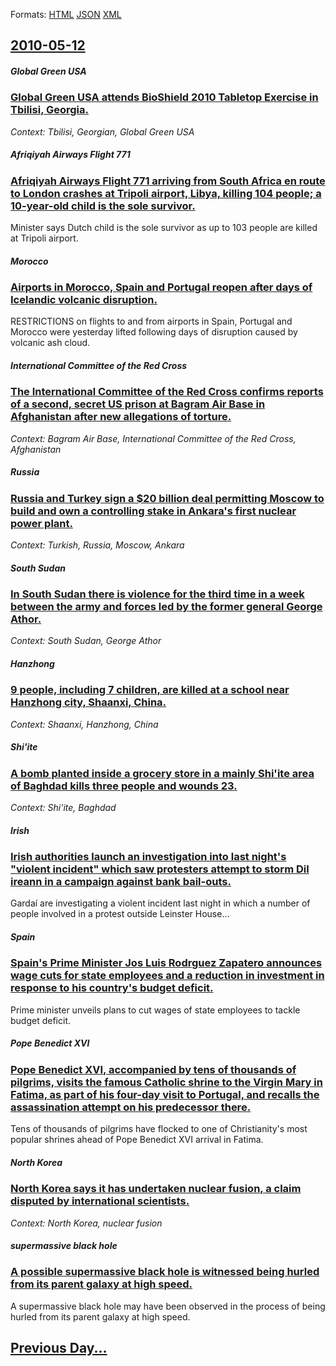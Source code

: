 
Formats: [HTML](2010/05/12/index.html)  [JSON](2010/05/12/index.json)  [XML](2010/05/12/index.xml)  

## [2010-05-12](/news/2010/05/12/index.md)

##### Global Green USA
### [Global Green USA attends BioShield 2010 Tabletop Exercise in Tbilisi, Georgia. ](/news/2010/05/12/global-green-usa-attends-bioshield-2010-tabletop-exercise-in-tbilisi-georgia.md)
_Context: Tbilisi,  Georgian, Global Green USA_

##### Afriqiyah Airways Flight 771
### [Afriqiyah Airways Flight 771 arriving from South Africa en route to London crashes at Tripoli airport, Libya, killing 104 people; a 10-year-old child is the sole survivor. ](/news/2010/05/12/afriqiyah-airways-flight-771-arriving-from-south-africa-en-route-to-london-crashes-at-tripoli-airport-libya-killing-104-people-a-10-year.md)
Minister says Dutch child is the sole survivor as up to 103 people are killed at Tripoli airport.

##### Morocco
### [Airports in Morocco, Spain and Portugal reopen after days of Icelandic volcanic disruption. ](/news/2010/05/12/airports-in-morocco-spain-and-portugal-reopen-after-days-of-icelandic-volcanic-disruption.md)
RESTRICTIONS on flights to and from airports in Spain, Portugal and Morocco were yesterday lifted following days of disruption caused by volcanic ash cloud.

##### International Committee of the Red Cross
### [The International Committee of the Red Cross confirms reports of a second, secret US prison at Bagram Air Base in Afghanistan after new allegations of torture. ](/news/2010/05/12/the-international-committee-of-the-red-cross-confirms-reports-of-a-second-secret-us-prison-at-bagram-air-base-in-afghanistan-after-new-alle.md)
_Context: Bagram Air Base, International Committee of the Red Cross, Afghanistan_

##### Russia
### [Russia and Turkey sign a $20 billion deal permitting Moscow to build and own a controlling stake in Ankara's first nuclear power plant. ](/news/2010/05/12/russia-and-turkey-sign-a-20-billion-deal-permitting-moscow-to-build-and-own-a-controlling-stake-in-ankara-s-first-nuclear-power-plant.md)
_Context: Turkish, Russia, Moscow, Ankara_

##### South Sudan
### [In South Sudan there is violence for the third time in a week between the army and forces led by the former general George Athor. ](/news/2010/05/12/in-south-sudan-there-is-violence-for-the-third-time-in-a-week-between-the-army-and-forces-led-by-the-former-general-george-athor.md)
_Context: South Sudan, George Athor_

##### Hanzhong
### [9 people, including 7 children, are killed at a school near Hanzhong city, Shaanxi, China. ](/news/2010/05/12/9-people-including-7-children-are-killed-at-a-school-near-hanzhong-city-shaanxi-china.md)
_Context: Shaanxi, Hanzhong, China_

##### Shi'ite
### [A bomb planted inside a grocery store in a mainly Shi'ite area of Baghdad kills three people and wounds 23. ](/news/2010/05/12/a-bomb-planted-inside-a-grocery-store-in-a-mainly-shi-ite-area-of-baghdad-kills-three-people-and-wounds-23.md)
_Context: Shi'ite, Baghdad_

##### Irish
### [Irish authorities launch an investigation into last night's "violent incident" which saw protesters attempt to storm Dil ireann in a campaign against bank bail-outs. ](/news/2010/05/12/irish-authorities-launch-an-investigation-into-last-night-s-violent-incident-which-saw-protesters-attempt-to-storm-dail-eireann-in-a-campa.md)
Garda&iacute; are investigating a violent incident last night in which a number of people involved in a protest outside Leinster House&hellip;

##### Spain
### [Spain's Prime Minister Jos Luis Rodrguez Zapatero announces wage cuts for state employees and a reduction in investment in response to his country's budget deficit. ](/news/2010/05/12/spain-s-prime-minister-jose-luis-rodriguez-zapatero-announces-wage-cuts-for-state-employees-and-a-reduction-in-investment-in-response-to-his.md)
Prime minister unveils plans to cut wages of state employees to tackle budget deficit.

##### Pope Benedict XVI
### [Pope Benedict XVI, accompanied by tens of thousands of pilgrims, visits the famous Catholic shrine to the Virgin Mary in Fatima, as part of his four-day visit to Portugal, and recalls the assassination attempt on his predecessor there. ](/news/2010/05/12/pope-benedict-xvi-accompanied-by-tens-of-thousands-of-pilgrims-visits-the-famous-catholic-shrine-to-the-virgin-mary-in-fatima-as-part-of.md)
Tens of thousands of pilgrims have flocked to one of Christianity&#39;s most popular shrines ahead of Pope Benedict XVI arrival in Fatima.

##### North Korea
### [North Korea says it has undertaken nuclear fusion, a claim disputed by international scientists. ](/news/2010/05/12/north-korea-says-it-has-undertaken-nuclear-fusion-a-claim-disputed-by-international-scientists.md)
_Context: North Korea, nuclear fusion_

##### supermassive black hole
### [A possible supermassive black hole is witnessed being hurled from its parent galaxy at high speed. ](/news/2010/05/12/a-possible-supermassive-black-hole-is-witnessed-being-hurled-from-its-parent-galaxy-at-high-speed.md)
A supermassive black hole may have been observed in the process of being hurled from its parent galaxy at high speed.

## [Previous Day...](/news/2010/05/11/index.md)

